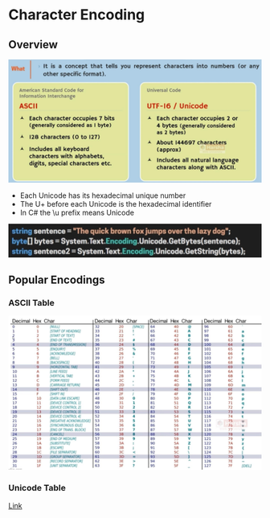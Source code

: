 # Character Encoding

## Overview

![](character_encoding/image3.jpg)

- Each Unicode has its hexadecimal unique number
- The U+ before each Unicode is the hexadecimal identifier
- In C# the \\u prefix means Unicode

![](character_encoding/image1.jpg)

## Popular Encodings

### ASCII Table

![](character_encoding/image2.jpg)

### Unicode Table

[Link](https://en.m.wikipedia.org/wiki/List_of_Unicode_characters)
